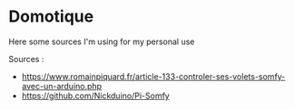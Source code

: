 # Domotique

Here some sources I'm using for my personal use

Sources :

- https://www.romainpiquard.fr/article-133-controler-ses-volets-somfy-avec-un-arduino.php
- https://github.com/Nickduino/Pi-Somfy
